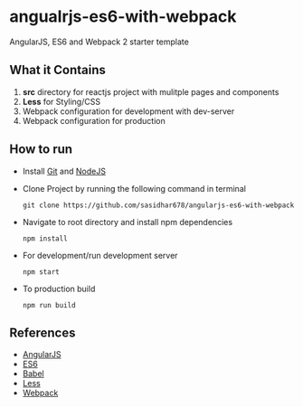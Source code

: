 # angualrjs-es6-with-webpack
AngularJS, ES6 and Webpack 2 starter template

## What it Contains

1. **src** directory for reactjs project with mulitple pages and components
2. **Less** for Styling/CSS
3. Webpack configuration for development with dev-server 
4. Webpack configuration for production 


## How to run

- Install [Git](https://git-scm.com/) and [NodeJS](https://nodejs.org) </a> 

- Clone Project by running the following command in terminal
	```
	git clone https://github.com/sasidhar678/angularjs-es6-with-webpack 
	```

- Navigate to root directory and install npm dependencies 
	```
	npm install
	```

- For development/run development server
	```
	npm start
	```
- To production build 
	```
	npm run build
	```
## References
- [AngularJS](https://angularjs.org/)
- [ES6](https://es6.io/)
- [Babel](https://babeljs.io/)
- [Less](http://lesscss.org/)
- [Webpack](https://webpack.js.org/)

